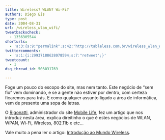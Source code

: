 ```yaml
---
title: Wireless? WLAN? Wi-Fi?
authors: Diego Eis
type: post
date: 2004-08-31
url: /wireless_wlan_wifi/
tweetbackscheck:
  - 1356305544
shorturls:
  - 'a:3:{s:9:"permalink";s:42:"http://tableless.com.br/wireless_wlan_wifi";s:7:"tinyurl";s:26:"http://tinyurl.com/3z44gxx";s:4:"isgd";s:19:"http://is.gd/ES7UGK";}'
twittercomments:
  - 'a:1:{i:29937188628078594;s:7:"retweet";}'
tweetcount:
  - 1
dsq_thread_id: 503031769

---
```

Foge um pouco do escopo do site, mas nem tanto. Este negócio de &#8220;sem fio&#8221; vem dominando, e se a gente não estiver por dentro, com certeza ficaremos para trás. E como qualquer assunto ligado a área de informática, vem de presente uma sopa de letras.
              
O [Rigonatti][1], administrador do site [Mobile Life][1], fez um artigo que nos introduz nesta área, explica direitinho o que é estes negócios de WLAN, WPAN, Wi-Fi, Wireless, 802.11b e etc&#8230;
              
Vale muito a pena ler o artigo: [Introdução ao Mundo Wireless][2].

 [1]: http://www.mobilelife.com.br/
 [2]: http://www.mobilelife.com.br/artigos/introducao.asp